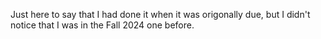 Just here to say that I had done it when it was origonally due, but I didn't notice that I was in the Fall 2024 one before.